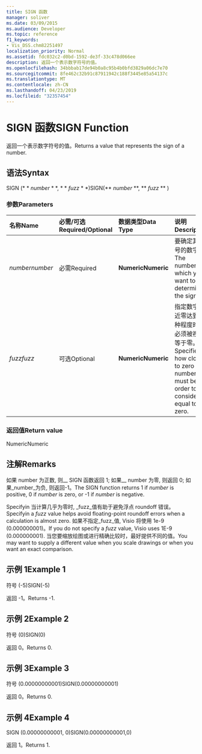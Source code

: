 ```yaml
---
title: SIGN 函数
manager: soliver
ms.date: 03/09/2015
ms.audience: Developer
ms.topic: reference
f1_keywords:
- Vis_DSS.chm82251497
localization_priority: Normal
ms.assetid: fdc032c2-d0bd-1592-de3f-33c478d066ee
description: 返回一个表示数字符号的值。
ms.openlocfilehash: 34bbbab17de94b0a8c95b4b0bfd3829a06dc7e70
ms.sourcegitcommit: 8fe462c32b91c87911942c188f3445e85a54137c
ms.translationtype: MT
ms.contentlocale: zh-CN
ms.lasthandoff: 04/23/2019
ms.locfileid: "32357454"
---
```

# <a name="sign-function"></a><span data-ttu-id="cbb6f-103">SIGN 函数</span><span class="sxs-lookup"><span data-stu-id="cbb6f-103">SIGN Function</span></span>

<span data-ttu-id="cbb6f-104">返回一个表示数字符号的值。</span><span class="sxs-lookup"><span data-stu-id="cbb6f-104">Returns a value that represents the sign of a number.</span></span> 
  
## <a name="syntax"></a><span data-ttu-id="cbb6f-105">语法</span><span class="sxs-lookup"><span data-stu-id="cbb6f-105">Syntax</span></span>

<span data-ttu-id="cbb6f-106">SIGN (\* \* *number* \* \*, \* \* *fuzz* \* \*)</span><span class="sxs-lookup"><span data-stu-id="cbb6f-106">SIGN(\*\* *number* \*\*, \*\* *fuzz* \*\* )</span></span> 
  
### <a name="parameters"></a><span data-ttu-id="cbb6f-107">参数</span><span class="sxs-lookup"><span data-stu-id="cbb6f-107">Parameters</span></span>

|<span data-ttu-id="cbb6f-108">**名称**</span><span class="sxs-lookup"><span data-stu-id="cbb6f-108">**Name**</span></span>|<span data-ttu-id="cbb6f-109">**必需/可选**</span><span class="sxs-lookup"><span data-stu-id="cbb6f-109">**Required/Optional**</span></span>|<span data-ttu-id="cbb6f-110">**数据类型**</span><span class="sxs-lookup"><span data-stu-id="cbb6f-110">**Data Type**</span></span>|<span data-ttu-id="cbb6f-111">**说明**</span><span class="sxs-lookup"><span data-stu-id="cbb6f-111">**Description**</span></span>|
|:-----|:-----|:-----|:-----|
| <span data-ttu-id="cbb6f-112">_number_</span><span class="sxs-lookup"><span data-stu-id="cbb6f-112">_number_</span></span> <br/> |<span data-ttu-id="cbb6f-113">必需</span><span class="sxs-lookup"><span data-stu-id="cbb6f-113">Required</span></span>  <br/> |<span data-ttu-id="cbb6f-114">**Numeric**</span><span class="sxs-lookup"><span data-stu-id="cbb6f-114">**Numeric**</span></span> <br/> | <span data-ttu-id="cbb6f-115">要确定其符号的数字。</span><span class="sxs-lookup"><span data-stu-id="cbb6f-115">The number for which you want to determine the sign.</span></span>  <br/> |
| <span data-ttu-id="cbb6f-116">_fuzz_</span><span class="sxs-lookup"><span data-stu-id="cbb6f-116">_fuzz_</span></span> <br/> |<span data-ttu-id="cbb6f-117">可选</span><span class="sxs-lookup"><span data-stu-id="cbb6f-117">Optional</span></span>  <br/> |<span data-ttu-id="cbb6f-118">**Numeric**</span><span class="sxs-lookup"><span data-stu-id="cbb6f-118">**Numeric**</span></span> <br/> |<span data-ttu-id="cbb6f-119">指定数字接近零达到何种程度时才必须被视为等于零。</span><span class="sxs-lookup"><span data-stu-id="cbb6f-119">Specifies how close to zero the number must be in order to be considered equal to zero.</span></span>  <br/> |
   
### <a name="return-value"></a><span data-ttu-id="cbb6f-120">返回值</span><span class="sxs-lookup"><span data-stu-id="cbb6f-120">Return value</span></span>

<span data-ttu-id="cbb6f-121">Numeric</span><span class="sxs-lookup"><span data-stu-id="cbb6f-121">Numeric</span></span>
  
## <a name="remarks"></a><span data-ttu-id="cbb6f-122">注解</span><span class="sxs-lookup"><span data-stu-id="cbb6f-122">Remarks</span></span>

<span data-ttu-id="cbb6f-123">如果 number 为正数, 则__ SIGN 函数返回 1; 如果__ number 为零, 则返回 0; 如果_number_为负, 则返回-1。</span><span class="sxs-lookup"><span data-stu-id="cbb6f-123">The SIGN function returns 1 if  _number_ is positive, 0 if  _number_ is zero, or -1 if  _number_ is negative.</span></span> 
  
<span data-ttu-id="cbb6f-124">Specifyin 当计算几乎为零时, _fuzz_值有助于避免浮点 roundoff 错误。</span><span class="sxs-lookup"><span data-stu-id="cbb6f-124">Specifyin a  _fuzz_ value helps avoid floating-point roundoff errors when a calculation is almost zero.</span></span> <span data-ttu-id="cbb6f-125">如果不指定_fuzz_值, Visio 将使用 1e-9 (0.000000001)。</span><span class="sxs-lookup"><span data-stu-id="cbb6f-125">If you do not specify a  _fuzz_ value, Visio uses 1E-9 (0.000000001).</span></span> <span data-ttu-id="cbb6f-126">当您要缩放绘图或进行精确比较时，最好提供不同的值。</span><span class="sxs-lookup"><span data-stu-id="cbb6f-126">You may want to supply a different value when you scale drawings or when you want an exact comparison.</span></span> 
  
## <a name="example-1"></a><span data-ttu-id="cbb6f-127">示例 1</span><span class="sxs-lookup"><span data-stu-id="cbb6f-127">Example 1</span></span>

<span data-ttu-id="cbb6f-128">符号 (-5)</span><span class="sxs-lookup"><span data-stu-id="cbb6f-128">SIGN(-5)</span></span>
  
<span data-ttu-id="cbb6f-129">返回 -1。</span><span class="sxs-lookup"><span data-stu-id="cbb6f-129">Returns -1.</span></span>
  
## <a name="example-2"></a><span data-ttu-id="cbb6f-130">示例 2</span><span class="sxs-lookup"><span data-stu-id="cbb6f-130">Example 2</span></span>

<span data-ttu-id="cbb6f-131">符号 (0)</span><span class="sxs-lookup"><span data-stu-id="cbb6f-131">SIGN(0)</span></span>
  
<span data-ttu-id="cbb6f-132">返回 0。</span><span class="sxs-lookup"><span data-stu-id="cbb6f-132">Returns 0.</span></span>
  
## <a name="example-3"></a><span data-ttu-id="cbb6f-133">示例 3</span><span class="sxs-lookup"><span data-stu-id="cbb6f-133">Example 3</span></span>

<span data-ttu-id="cbb6f-134">符号 (0.00000000001)</span><span class="sxs-lookup"><span data-stu-id="cbb6f-134">SIGN(0.00000000001)</span></span>
  
<span data-ttu-id="cbb6f-135">返回 0。</span><span class="sxs-lookup"><span data-stu-id="cbb6f-135">Returns 0.</span></span>
  
## <a name="example-4"></a><span data-ttu-id="cbb6f-136">示例 4</span><span class="sxs-lookup"><span data-stu-id="cbb6f-136">Example 4</span></span>

<span data-ttu-id="cbb6f-137">SIGN (0.00000000001, 0)</span><span class="sxs-lookup"><span data-stu-id="cbb6f-137">SIGN(0.00000000001,0)</span></span>
  
<span data-ttu-id="cbb6f-138">返回 1。</span><span class="sxs-lookup"><span data-stu-id="cbb6f-138">Returns 1.</span></span>
  

